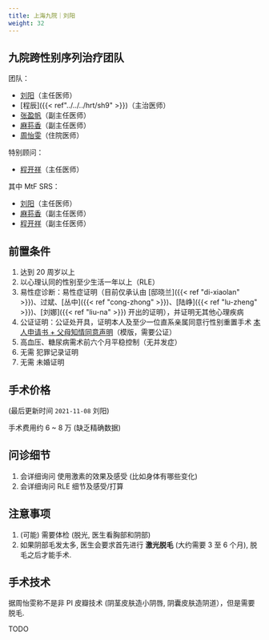 ```yaml
---
title: 上海九院｜刘阳
weight: 32
---
```


## 九院跨性别序列治疗团队

团队：

- [刘阳](https://www.haodf.com/doctor/74805.html)（主任医师）
- [程辰]({{< ref"../../../hrt/sh9" >}})（主治医师）
- [张盈帆](https://www.haodf.com/doctor/275463.html)（副主任医师）
- [麻荪香](https://www.haodf.com/doctor/599858232.html)（副主任医师）
- [周怡雯](https://www.haodf.com/doctor/9032015682.html)（住院医师）

特别顾问：

- [程开祥](https://www.haodf.com/doctor/12887.html)（主任医师）

其中 MtF SRS：

- [刘阳](https://www.haodf.com/doctor/74805.html)（主任医师）
- [麻荪香](https://www.haodf.com/doctor/599858232.html)（副主任医师）
- [程开祥](https://www.haodf.com/doctor/12887.html)（副主任医师）

## 前置条件

1. 达到 20 周岁以上
1. 以心理认同的性别至少生活一年以上（RLE）
1. 易性症诊断：易性症证明（目前仅承认由 [邸晓兰]({{< ref "di-xiaolan" >}})、过斌、[丛中]({{< ref "cong-zhong" >}})、[陆峥]({{< ref "lu-zheng" >}})、[刘娜]({{< ref "liu-na" >}}) 开出的证明），并证明无其他心理疾病
1. 公证证明：公证处开具，证明本人及至少一位直系亲属同意行性别重置手术
   [本人申请书 + 父母知情同意声明](icf.pdf)（模版，需要公证）
1. 高血压、糖尿病需术前六个月平稳控制（无并发症）
1. 无需 犯罪记录证明
1. 无需 未婚证明

## 手术价格

(最后更新时间 `2021-11-08` 刘阳)

手术费用约 6 ~ 8 万 (缺乏精确数据)

## 问诊细节

1. 会详细询问 使用激素的效果及感受 (比如身体有哪些变化)
1. 会详细询问 RLE 细节及感受/打算

## 注意事项

1. (可能) 需要体检 (脱光, 医生看胸部和阴部)
1. 如果阴部毛发太多, 医生会要求首先进行 **激光脱毛** (大约需要 3 至 6 个月), 脱毛之后才能手术.

## 手术技术

据周怡雯称不是非 PI 皮瓣技术 (阴茎皮肤造小阴唇, 阴囊皮肤造阴道），但是需要脱毛.

TODO
